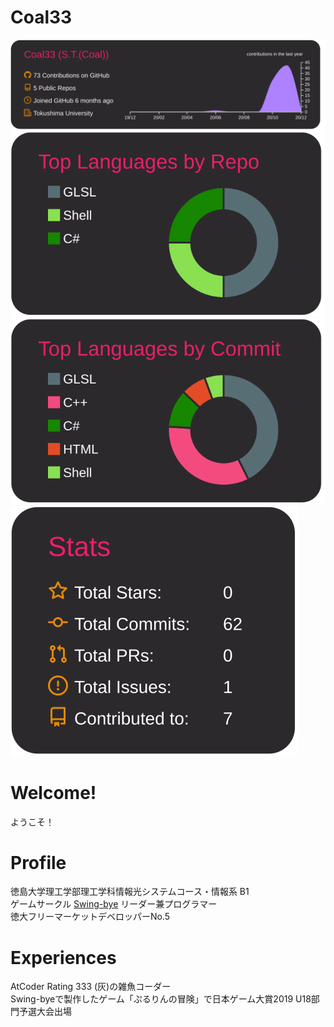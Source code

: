 # Coal33

[![](https://raw.githubusercontent.com/Coal33/Coal33/main/profile-summary-card-output/monokai/0-profile-details.svg)](https://github.com/vn7n24fzkq/github-profile-summary-cards)
[![](https://raw.githubusercontent.com/Coal33/Coal33/main/profile-summary-card-output/monokai/1-repos-per-language.svg)](https://github.com/vn7n24fzkq/github-profile-summary-cards)
[![](https://raw.githubusercontent.com/Coal33/Coal33/main/profile-summary-card-output/monokai/2-most-commit-language.svg)](https://github.com/vn7n24fzkq/github-profile-summary-cards)
[![](https://raw.githubusercontent.com/Coal33/Coal33/main/profile-summary-card-output/monokai/3-stats.svg)](https://github.com/vn7n24fzkq/github-profile-summary-cards)

# Welcome!
ようこそ！

# Profile
徳島大学理工学部理工学科情報光システムコース・情報系 B1  
ゲームサークル [Swing-bye](http://swingbye27.starfree.jp) リーダー兼プログラマー  
徳大フリーマーケットデベロッパーNo.5

# Experiences
AtCoder Rating 333 (灰)の雑魚コーダー  
Swing-byeで製作したゲーム「ぷるりんの冒険」で日本ゲーム大賞2019 U18部門予選大会出場
